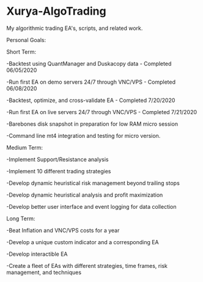 # Xurya-AlgoTrading
My algorithmic trading EA's, scripts, and related work.

Personal Goals:

Short Term:

-Backtest using QuantManager and Duskacopy data - Completed 06/05/2020

-Run first EA on demo servers 24/7 through VNC/VPS - Completed 06/08/2020

-Backtest, optimize, and cross-validate EA - Completed 7/20/2020

-Run first EA on live servers 24/7 through VNC/VPS - Completed 7/21/2020

-Barebones disk snapshot in preparation for low RAM micro session

-Command line mt4 integration and testing for micro version.

Medium Term:

-Implement Support/Resistance analysis

-Implement 10 different trading strategies

-Develop dynamic heuristical risk management beyond trailing stops

-Develop dynamic heuristical analysis and profit maximization

-Develop better user interface and event logging for data collection

Long Term:

-Beat Inflation and VNC/VPS costs for a year

-Develop a unique custom indicator and a corresponding EA

-Develop interactible EA

-Create a fleet of EAs with different strategies, time frames, risk management, and techniques
